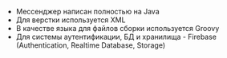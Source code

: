
- Мессенджер написан полностью на Java
- Для верстки используется XML
- В качестве языка для файлов сборки используется Groovy
- Для системы аутентификации, БД и хранилища - Firebase (Authentication, Realtime Database, Storage)
